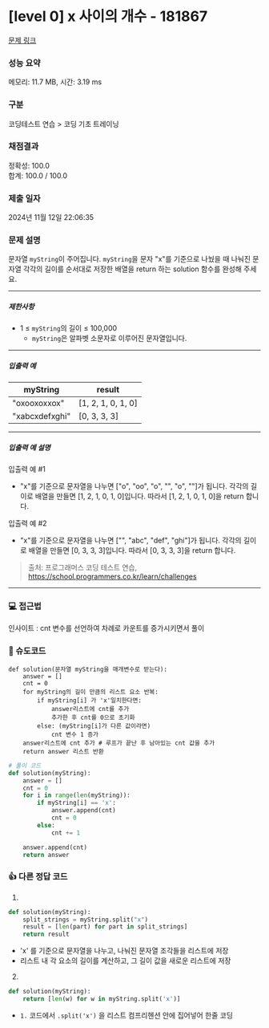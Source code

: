 # [level 0] x 사이의 개수 - 181867 

[문제 링크](https://school.programmers.co.kr/learn/courses/30/lessons/181867) 

### 성능 요약

메모리: 11.7 MB, 시간: 3.19 ms

### 구분

코딩테스트 연습 > 코딩 기초 트레이닝

### 채점결과

정확성: 100.0<br/>합계: 100.0 / 100.0

### 제출 일자

2024년 11월 12일 22:06:35

### 문제 설명

<p>문자열 <code>myString</code>이 주어집니다. <code>myString</code>을 문자 "x"를 기준으로 나눴을 때 나눠진 문자열 각각의 길이를 순서대로 저장한 배열을 return 하는 solution 함수를 완성해 주세요.</p>

<hr>

<h5>제한사항</h5>

<ul>
<li>1 ≤ <code>myString</code>의 길이 ≤ 100,000

<ul>
<li><code>myString</code>은 알파벳 소문자로 이루어진 문자열입니다.</li>
</ul></li>
</ul>

<hr>

<h5>입출력 예</h5>
<table class="table">
        <thead><tr>
<th>myString</th>
<th>result</th>
</tr>
</thead>
        <tbody><tr>
<td>"oxooxoxxox"</td>
<td>[1, 2, 1, 0, 1, 0]</td>
</tr>
<tr>
<td>"xabcxdefxghi"</td>
<td>[0, 3, 3, 3]</td>
</tr>
</tbody>
      </table>
<hr>

<h5>입출력 예 설명</h5>

<p>입출력 예 #1</p>

<ul>
<li>"x"를 기준으로 문자열을 나누면 ["o", "oo", "o", "", "o", ""]가 됩니다. 각각의 길이로 배열을 만들면 [1, 2, 1, 0, 1, 0]입니다. 따라서 [1, 2, 1, 0, 1, 0]을 return 합니다.</li>
</ul>

<p>입출력 예 #2</p>

<ul>
<li>"x"를 기준으로 문자열을 나누면 ["", "abc", "def", "ghi"]가 됩니다. 각각의 길이로 배열을 만들면 [0, 3, 3, 3]입니다. 따라서 [0, 3, 3, 3]을 return 합니다.</li>
</ul>


> 출처: 프로그래머스 코딩 테스트 연습, https://school.programmers.co.kr/learn/challenges
---
### 💻 접근법
인사이트 : cnt 변수를 선언하여 차례로 카운트를 증가시키면서 풀이

### 📝 슈도코드
```
def solution(문자열 myString을 매개변수로 받는다):
    answer = []
    cnt = 0
    for myString의 길이 만큼의 리스트 요소 반복:
        if myString[i] 가 'x'일치한다면:
            answer리스트에 cnt를 추가
            추가한 후 cnt를 0으로 초기화
        else: (myString[i]가 다른 값이라면)
            cnt 변수 1 증가
    answer리스트에 cnt 추가 # 루프가 끝난 후 남아있는 cnt 값을 추가
    return answer 리스트 반환
```
```python
# 풀이 코드
def solution(myString):
    answer = []
    cnt = 0
    for i in range(len(myString)):
        if myString[i] == 'x':
            answer.append(cnt)
            cnt = 0
        else:
            cnt += 1

    answer.append(cnt)
    return answer
```

### 👍 다른 정답 코드
1.
```python
def solution(myString):
    split_strings = myString.split("x")
    result = [len(part) for part in split_strings]
    return result
```
- 'x' 를 기준으로 문자열을 나누고, 나눠진 문자열 조각들을 리스트에 저장
- 리스트 내 각 요소의 길이를 계산하고, 그 길이 값을 새로운 리스트에 저장
2.
```python
def solution(myString):
    return [len(w) for w in myString.split('x')]
```
- `1.` 코드에서 `.split('x')` 을 리스트 컴프리헨션 안에 집어넣어 한줄 코딩
